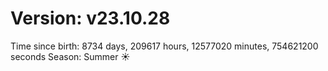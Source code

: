 # Version: v23.10.28
Time since birth: 8734 days, 209617 hours, 12577020 minutes, 754621200 seconds
Season: Summer ☀️
